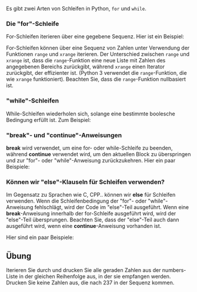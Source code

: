 Es gibt zwei Arten von Schleifen in Python, `for` und `while`.

### Die "for"-Schleife

For-Schleifen iterieren über eine gegebene Sequenz. Hier ist ein Beispiel:

For-Schleifen können über eine Sequenz von Zahlen unter Verwendung der Funktionen `range` und `xrange` iterieren. Der Unterschied zwischen `range` und `xrange` ist, dass die `range`-Funktion eine neue Liste mit Zahlen des angegebenen Bereichs zurückgibt, während `xrange` einen Iterator zurückgibt, der effizienter ist. (Python 3 verwendet die `range`-Funktion, die wie `xrange` funktioniert). Beachten Sie, dass die `range`-Funktion nullbasiert ist.

### "while"-Schleifen

While-Schleifen wiederholen sich, solange eine bestimmte boolesche Bedingung erfüllt ist. Zum Beispiel:

### "break"- und "continue"-Anweisungen

**break** wird verwendet, um eine for- oder while-Schleife zu beenden, während **continue** verwendet wird, um den aktuellen Block zu überspringen und zur "for"- oder "while"-Anweisung zurückzukehren. Hier ein paar Beispiele:

### Können wir "else"-Klauseln für Schleifen verwenden?

Im Gegensatz zu Sprachen wie C, CPP.. können wir **else** für Schleifen verwenden. Wenn die Schleifenbedingung der "for"- oder "while"-Anweisung fehlschlägt, wird der Code im "else"-Teil ausgeführt. Wenn eine **break**-Anweisung innerhalb der for-Schleife ausgeführt wird, wird der "else"-Teil übersprungen. Beachten Sie, dass der "else"-Teil auch dann ausgeführt wird, wenn eine **continue**-Anweisung vorhanden ist.

Hier sind ein paar Beispiele:

Übung
--------

Iterieren Sie durch und drucken Sie alle geraden Zahlen aus der numbers-Liste in der gleichen Reihenfolge aus, in der sie empfangen werden. Drucken Sie keine Zahlen aus, die nach 237 in der Sequenz kommen.